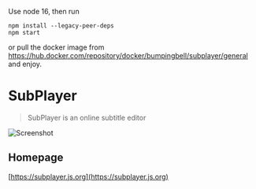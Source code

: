 Use node 16, then run
```
npm install --legacy-peer-deps
npm start
```

or pull the docker image from https://hub.docker.com/repository/docker/bumpingbell/subplayer/general and enjoy.


# SubPlayer

> SubPlayer is an online subtitle editor

![Screenshot](./images/screenshot6.png)

## Homepage

[https://subplayer.js.org](https://subplayer.js.org)

